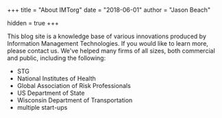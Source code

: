 
+++
title = "About IMTorg"
date = "2018-06-01"
author = "Jason Beach"

hidden = true
+++

This blog site is a knowledge base of various innovations produced by Information Management Technologies.  If you would like to learn more, please contact us.  We've helped many firms of all sizes, both commercial and public, including the following:

* STG
* National Institutes of Health
* Global Association of Risk Professionals
* US Department of State
* Wisconsin Department of Transportation
* multiple start-ups 

